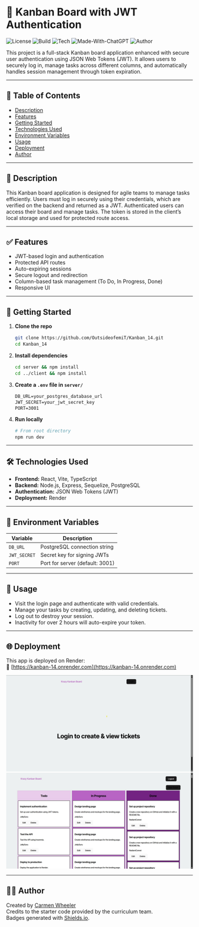 # 📌 Kanban Board with JWT Authentication

![License](https://img.shields.io/badge/license-MIT-green)
![Build](https://img.shields.io/badge/build-passing-brightgreen)
![Tech](https://img.shields.io/badge/stack-Full%20Stack-blueviolet)
![Made-With-ChatGPT](https://img.shields.io/badge/assisted%20by-ChatGPT-ff69b4)
![Author](https://img.shields.io/badge/Created%20by-Carmen%20Wheeler-blue)

This project is a full-stack Kanban board application enhanced with secure user authentication using JSON Web Tokens (JWT). It allows users to securely log in, manage tasks across different columns, and automatically handles session management through token expiration.

---

## 📂 Table of Contents
- [Description](#description)
- [Features](#features)
- [Getting Started](#getting-started)
- [Technologies Used](#technologies-used)
- [Environment Variables](#environment-variables)
- [Usage](#usage)
- [Deployment](#deployment)
- [Author](#author)

---

## 📖 Description

This Kanban board application is designed for agile teams to manage tasks efficiently. Users must log in securely using their credentials, which are verified on the backend and returned as a JWT. Authenticated users can access their board and manage tasks. The token is stored in the client’s local storage and used for protected route access.

---

## ✅ Features

- JWT-based login and authentication
- Protected API routes
- Auto-expiring sessions
- Secure logout and redirection
- Column-based task management (To Do, In Progress, Done)
- Responsive UI

---

## 🚀 Getting Started

1. **Clone the repo**
   ```bash
   git clone https://github.com/OutsideofemiT/Kanban_14.git
   cd Kanban_14
   ```

2. **Install dependencies**
   ```bash
   cd server && npm install
   cd ../client && npm install
   ```

3. **Create a `.env` file in `server/`**
   ```env
   DB_URL=your_postgres_database_url
   JWT_SECRET=your_jwt_secret_key
   PORT=3001
   ```

4. **Run locally**
   ```bash
   # From root directory
   npm run dev
   ```

---

## 🛠 Technologies Used

- **Frontend:** React, Vite, TypeScript
- **Backend:** Node.js, Express, Sequelize, PostgreSQL
- **Authentication:** JSON Web Tokens (JWT)
- **Deployment:** Render

---

## 🔐 Environment Variables

| Variable      | Description                     |
|---------------|---------------------------------|
| `DB_URL`      | PostgreSQL connection string    |
| `JWT_SECRET`  | Secret key for signing JWTs     |
| `PORT`        | Port for server (default: 3001) |

---

## 🧪 Usage

- Visit the login page and authenticate with valid credentials.
- Manage your tasks by creating, updating, and deleting tickets.
- Log out to destroy your session.
- Inactivity for over 2 hours will auto-expire your token.

---

## 🌐 Deployment

This app is deployed on Render:  
🔗 [https://kanban-14.onrender.com](https://kanban-14.onrender.com)

![Login Page](./client/public/Kanban1.jpg)
![Kanban Board](./client/public/Kanban2.jpg)

---

## 👩‍💻 Author

Created by [Carmen Wheeler](https://github.com/OutsideofemiT)  
Credits to the starter code provided by the curriculum team.  
Badges generated with [Shields.io](https://shields.io).


